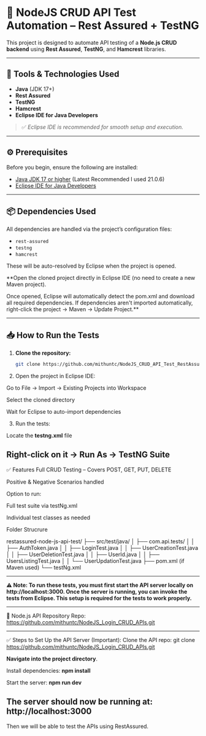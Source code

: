 # 🧪 NodeJS CRUD API Test Automation – Rest Assured + TestNG

This project is designed to automate API testing of a **Node.js CRUD backend** using **Rest Assured**, **TestNG**, and **Hamcrest** libraries.

---

## 🚀 Tools & Technologies Used

- **Java** (JDK 17+)
- **Rest Assured**
- **TestNG**
- **Hamcrest**
- **Eclipse IDE for Java Developers**

> ✅ *Eclipse IDE is recommended for smooth setup and execution.*

---

## ⚙️ Prerequisites

Before you begin, ensure the following are installed:

- [Java JDK 17 or higher](https://www.oracle.com/java/technologies/javase-downloads.html) (Latest Recommended I used 21.0.6)
- [Eclipse IDE for Java Developers](https://www.eclipse.org/downloads/)

---

## 📦 Dependencies Used

All dependencies are handled via the project’s configuration files:

- `rest-assured`
- `testng`
- `hamcrest`

These will be auto-resolved by Eclipse when the project is opened.

**Open the cloned project directly in Eclipse IDE (no need to create a new Maven project).

Once opened, Eclipse will automatically detect the pom.xml and download all required dependencies.
If dependencies aren't imported automatically, right-click the project → Maven → Update Project.**

---

## 📥 How to Run the Tests

1. **Clone the repository:**

   ```bash
   git clone https://github.com/mithuntc/NodeJS_CRUD_API_Test_RestAssured.git

2. Open the project in Eclipse IDE:

Go to File → Import → Existing Projects into Workspace

Select the cloned directory

Wait for Eclipse to auto-import dependencies

3. Run the tests:

Locate the **testng.xml** file

**Right-click on it → Run As → TestNG Suite**
----
✅ Features
Full CRUD Testing – Covers POST, GET, PUT, DELETE

Positive & Negative Scenarios handled

Option to run:

Full test suite via testNg.xml

Individual test classes as needed



Folder Strucrure

restassured-node-js-api-test/
├── src/test/java/
│   ├── com.api.tests/
│   │   ├── AuthToken.java
│   │   ├── LoginTest.java
│   │   ├── UserCreationTest.java
│   │   ├── UserDeletionTest.java
│   │   ├── UserId.java
│   │   ├── UsersListingTest.java
│   │   └── UserUpdationTest.java
├── pom.xml (if Maven used)
└── testNg.xml




-----------------------------------------------------------------------------------------------------
**⚠️ Note:
To run these tests, you must first start the API server locally on http://localhost:3000.
Once the server is running, you can invoke the tests from Eclipse.
This setup is required for the tests to work properly.**

-----------------------------------------------------------------------------------------------------

🔗 Node.js API Repository
Repo: https://github.com/mithuntc/NodeJS_Login_CRUD_APIs.git

----------------------------------------------------------------------------------------------------
✅ Steps to Set Up the API Server (Important):
Clone the API repo:
git clone https://github.com/mithuntc/NodeJS_Login_CRUD_APIs.git

**Navigate into the project directory**.

Install dependencies:
**npm install**

Start the server:
**npm run dev**

The server should now be running at:
http://localhost:3000
------------------------------------------------------------------------------------------------------
Then we will be able to test the APIs using RestAssured.


